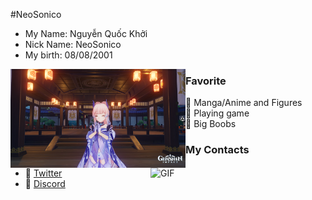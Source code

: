 #NeoSonico
- My Name: Nguyễn Quốc Khởi
- Nick Name: NeoSonico
- My birth: 08/08/2001

<img hight="200" width="280" alt="GIF" align="left" src="https://github.com/Odia2001/About-Me/blob/main/2021101192318.png?raw=true">

<img hight="200" width="280" alt="GIF" align="right" src="https://github.com/Odia2001/Odia2001/blob/main/92529771_p0.png?raw=true">

### Favorite
- 🔰 Manga/Anime and Figures
- 🔰 Playing game
- 🔰 Big Boobs
### My Contacts
- 🔰 [Twitter](https://twitter.com/neo_sonico)
- 🔰 [Discord](NeoSonico#4888)
